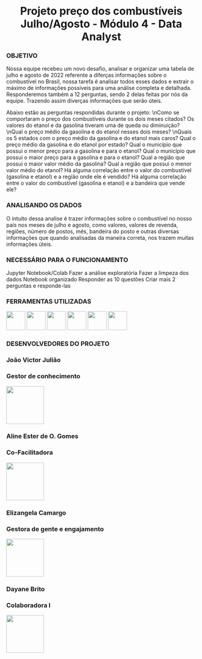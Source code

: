 
# <center>Projeto preço dos combustíveis Julho/Agosto -  Módulo 4 - Data Analyst </center>

### OBJETIVO
Nossa equipe recebeu um novo desafio, analisar e organizar uma tabela de julho e agosto de 2022 referente a diferças informações sobre o combustível no Brasil, nossa tarefa é analisar todos esses dados e extrair o máximo de informações possíveis para uma análise completa e detalhada. Responderemos também a 12 perguntas, sendo 2 delas feitas por nós da equipe. Trazendo assim diverças informações que serão úteis.

Abaixo estão as perguntas respondidas durante o projeto: 
\nComo se comportaram o preço dos combustíveis durante os dois meses citados? Os valores do etanol e da gasolina tiveram uma de queda ou diminuição?
\nQual o preço médio da gasolina e do etanol nesses dois meses?
\nQuais os 5 estados com o preço médio da gasolina e do etanol mais caros?
Qual o preço médio da gasolina e do etanol por estado?
Qual o município que possui o menor preço para a gasolina e para o etanol?
Qual o município que possui o maior preço para a gasolina e para o etanol?
Qual a região que possui o maior valor médio da gasolina?
Qual a região que possui o menor valor médio do etanol?
Há alguma correlação entre o valor do combustível (gasolina e etanol) e a região onde ele é vendido?
Há alguma correlação entre o valor do combustível (gasolina e etanol) e a bandeira que vende ele?


### ANALISANDO OS DADOS

O intuito dessa analise é trazer informações sobre o combustível no nosso país nos meses de julho e agosto, como valores, valores de revenda, regiões, número de postos, mês, bandeira do posto e outras diversas informações que quando analisadas da maneira correta, nos trazem muitas informações úteis. 


### NECESSÁRIO PARA O FUNCIONAMENTO 

Jupyter Notebook/Colab
Fazer a análise exploratória
Fazer a limpeza dos dados
Notebook organizado
Responder as 10 questões
Criar mais 2 perguntas e responde-las



### FERRAMENTAS UTILIZADAS
  <img src="https://upload.wikimedia.org/wikipedia/commons/thumb/d/d0/Google_Colaboratory_SVG_Logo.svg/1200px-Google_Colaboratory_SVG_Logo.svg.png" width="50" height="50" /> <img src="https://user-images.githubusercontent.com/40433498/174687676-5d40a2fe-4b62-4fa1-a1fe-20737a1878f8.png" width="50" height="50" /> <img src="https://enotas.com.br/blog/wp-content/uploads/2021/02/GitHub.jpg" width="50" height="50" /> <img src="https://salesdorado.com/wp-content/uploads/2022/07/Trello-Logo.png" width="50" height="50" /> <img src="https://classic.exame.com/wp-content/uploads/2018/10/discord-tecnologia-vip.jpg?quality=70&strip=info&w=720" width="50" height="50" /> <img src="https://t.ctcdn.com.br/63V25kDFoZnMMF2WjQavNUcoawY=/400x400/smart/filters:format(webp)/i618809.png" width="50" height="50" /> 
### DESENVOLVEDORES DO PROJETO

### João Victor Julião
### Gestor de conhecimento
<img src="https://avatars.githubusercontent.com/u/107512421?v=4" width="100" height="100" />
<p align="left">
  
### Aline Ester de O. Gomes
### Co-Facilitadora
<img src="https://avatars.githubusercontent.com/u/105750683?v=4" width="100" height="100" />
<p align="left">
  
### Elizangela Camargo
### Gestora de gente e engajamento
<img src="https://avatars.githubusercontent.com/u/40433498?v=4" width="100" height="100" />
<p align="left">
  
### Dayane Brito
### Colaboradora I
<img src="https://avatars.githubusercontent.com/u/107062500?v=4" width="100" height="100" />
<p align="left">
  
  
